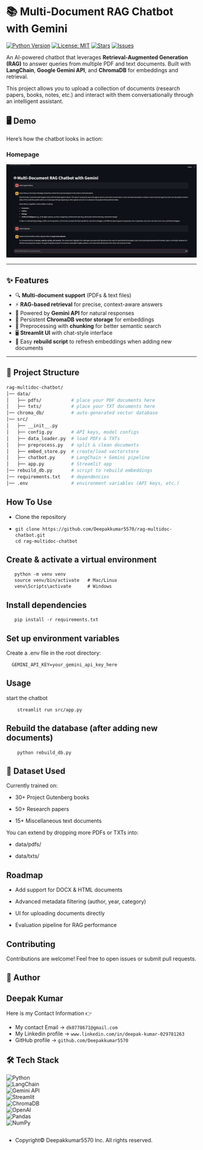 # 📚 Multi-Document RAG Chatbot with Gemini  
[![Python Version](https://img.shields.io/badge/python-3.10%2B-blue)](https://www.python.org/)
[![License: MIT](https://img.shields.io/badge/License-MIT-yellow.svg)](https://opensource.org/licenses/MIT)
[![Stars](https://img.shields.io/github/stars/Deepakkumar5570/rag-multidoc-chatbot?style=social)](https://github.com/Deepakkumar5570/rag-multidoc-chatbot/stargazers)
[![Issues](https://img.shields.io/github/issues/Deepakkumar5570/rag-multidoc-chatbot)](https://github.com/Deepakkumar5570/rag-multidoc-chatbot/issues)

An AI-powered chatbot that leverages **Retrieval-Augmented Generation (RAG)** to answer queries from multiple PDF and text documents. Built with **LangChain**, **Google Gemini API**, and **ChromaDB** for embeddings and retrieval.  

This project allows you to upload a collection of documents (research papers, books, notes, etc.) and interact with them conversationally through an intelligent assistant.  

## 🖥️ Demo  

Here’s how the chatbot looks in action:  

### Homepage  
![Chatbot UI](Images/ui.png) 


---

## ✨ Features  

- 🔍 **Multi-document support** (PDFs & text files)  
- ⚡ **RAG-based retrieval** for precise, context-aware answers  
- 🤖 Powered by **Gemini API** for natural responses  
- 💾 Persistent **ChromaDB vector storage** for embeddings  
- 📑 Preprocessing with **chunking** for better semantic search  
- 🖥️ **Streamlit UI** with chat-style interface  
- 🔄 Easy **rebuild script** to refresh embeddings when adding new documents  

---

## 📂 Project Structure  

```bash
rag-multidoc-chatbot/
│── data/
│   ├── pdfs/           # place your PDF documents here
│   ├── txts/           # place your TXT documents here
│── chroma_db/          # auto-generated vector database
│── src/
│   ├── __init__.py
│   ├── config.py       # API keys, model configs
│   ├── data_loader.py  # load PDFs & TXTs
│   ├── preprocess.py   # split & clean documents
│   ├── embed_store.py  # create/load vectorstore
│   ├── chatbot.py      # LangChain + Gemini pipeline
│   ├── app.py          # Streamlit app
│── rebuild_db.py       # script to rebuild embeddings
│── requirements.txt    # dependencies
│── .env                # environment variables (API keys, etc.)

```

## How To Use 

- Clone the repository
-     git clone https://github.com/Deepakkumar5570/rag-multidoc-chatbot.git
      cd rag-multidoc-chatbot
  
 ##  Create & activate a virtual environment
       python -m venv venv
       source venv/bin/activate   # Mac/Linux
       venv\Scripts\activate      # Windows
## Install dependencies
       pip install -r requirements.txt

 ## Set up environment variables
 Create a .env file in the root directory:
 
      GEMINI_API_KEY=your_gemini_api_key_here
## Usage
start the chatbot 

        streamlit run src/app.py
## Rebuild the database (after adding new documents)
        python rebuild_db.py
##  📘 Dataset Used

Currently trained on:

  - 30+ Project Gutenberg books

  - 50+ Research papers

  - 15+ Miscellaneous text documents

You can extend by dropping more PDFs or TXTs into:

   - data/pdfs/

  -  data/txts/

##  Roadmap
  -  Add support for DOCX & HTML documents
  -  Advanced metadata filtering (author, year, category)

  - UI for uploading documents directly

  - Evaluation pipeline for RAG performance

## Contributing

Contributions are welcome! Feel free to open issues or submit pull requests.

## 👤 Author

Deepak Kumar
---
  Here is my Contact Information 👉    
-  My contact Email →  `dk0778671@gmail.com`
-  My Linkedin profile → `www.linkedin.com/in/deepak-kumar-029781263`
-  GitHub profile →  `github.com/Deepakkumar5570`

## 🛠️ Tech Stack  

![Python](https://img.shields.io/badge/Python-3776AB?style=for-the-badge&logo=python&logoColor=white)  
![LangChain](https://img.shields.io/badge/LangChain-1A1A1A?style=for-the-badge&logo=chainlink&logoColor=white)  
![Gemini API](https://img.shields.io/badge/Gemini%20API-4285F4?style=for-the-badge&logo=google&logoColor=white)  
![Streamlit](https://img.shields.io/badge/Streamlit-FF4B4B?style=for-the-badge&logo=streamlit&logoColor=white)  
![ChromaDB](https://img.shields.io/badge/ChromaDB-4E9A06?style=for-the-badge&logo=databricks&logoColor=white)  
![OpenAI](https://img.shields.io/badge/OpenAI-412991?style=for-the-badge&logo=openai&logoColor=white)  
![Pandas](https://img.shields.io/badge/Pandas-150458?style=for-the-badge&logo=pandas&logoColor=white)  
![NumPy](https://img.shields.io/badge/NumPy-013243?style=for-the-badge&logo=numpy&logoColor=white)  

## 
- Copyright©️ Deepakkumar5570 Inc. All rights reserved.
 









